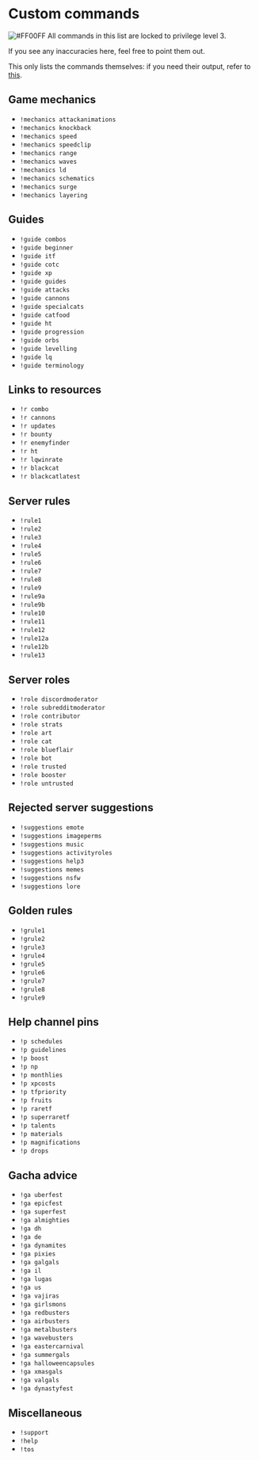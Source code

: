 # Custom commands
![#FF00FF](https://via.placeholder.com/15/FF00FF/000000?text=+) All commands in this list are locked to privilege level 3.

If you see any inaccuracies here, feel free to point them out.

This only lists the commands themselves: if you need their output, refer to [this](https://docs.google.com/spreadsheets/d/1I38Wppqq-HR_dhcBGL9DhYwTkXMZQwQ0_-ga6L5UmUs).

## Game mechanics
- `!mechanics attackanimations`
- `!mechanics knockback`
- `!mechanics speed`
- `!mechanics speedclip`
- `!mechanics range`
- `!mechanics waves`
- `!mechanics ld`
- `!mechanics schematics`
- `!mechanics surge`
- `!mechanics layering`

## Guides
- `!guide combos`
- `!guide beginner`
- `!guide itf`
- `!guide cotc`
- `!guide xp`
- `!guide guides`
- `!guide attacks`
- `!guide cannons`
- `!guide specialcats`
- `!guide catfood`
- `!guide ht`
- `!guide progression`
- `!guide orbs`
- `!guide levelling`
- `!guide lq`
- `!guide terminology`

## Links to resources
- `!r combo`
- `!r cannons`
- `!r updates`
- `!r bounty`
- `!r enemyfinder`
- `!r ht`
- `!r lqwinrate`
- `!r blackcat`
- `!r blackcatlatest`

## Server rules
- `!rule1`
- `!rule2`
- `!rule3`
- `!rule4`
- `!rule5`
- `!rule6`
- `!rule7`
- `!rule8`
- `!rule9`
- `!rule9a`
- `!rule9b`
- `!rule10`
- `!rule11`
- `!rule12`
- `!rule12a`
- `!rule12b`
- `!rule13`

## Server roles
- `!role discordmoderator`
- `!role subredditmoderator`
- `!role contributor`
- `!role strats`
- `!role art`
- `!role cat`
- `!role blueflair`
- `!role bot`
- `!role trusted`
- `!role booster`
- `!role untrusted`

## Rejected server suggestions
- `!suggestions emote`
- `!suggestions imageperms`
- `!suggestions music`
- `!suggestions activityroles`
- `!suggestions help3`
- `!suggestions memes`
- `!suggestions nsfw`
- `!suggestions lore`

## Golden rules
- `!grule1`
- `!grule2`
- `!grule3`
- `!grule4`
- `!grule5`
- `!grule6`
- `!grule7`
- `!grule8`
- `!grule9`

## Help channel pins
- `!p schedules`
- `!p guidelines`
- `!p boost`
- `!p np`
- `!p monthlies`
- `!p xpcosts`
- `!p tfpriority`
- `!p fruits`
- `!p raretf`
- `!p superraretf`
- `!p talents`
- `!p materials`
- `!p magnifications`
- `!p drops`

## Gacha advice
- `!ga uberfest`
- `!ga epicfest`
- `!ga superfest`
- `!ga almighties`
- `!ga dh`
- `!ga de`
- `!ga dynamites`
- `!ga pixies`
- `!ga galgals`
- `!ga il`
- `!ga lugas`
- `!ga us`
- `!ga vajiras`
- `!ga girlsmons`
- `!ga redbusters`
- `!ga airbusters`
- `!ga metalbusters`
- `!ga wavebusters`
- `!ga eastercarnival`
- `!ga summergals`
- `!ga halloweencapsules`
- `!ga xmasgals`
- `!ga valgals`
- `!ga dynastyfest`

## Miscellaneous
- `!support`
- `!help`
- `!tos`